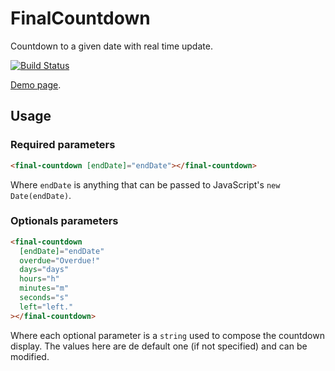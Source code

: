 # FinalCountdown

Countdown to a given date with real time update.

[![Build Status](https://travis-ci.org/Mathou54/finalCountdown.svg?branch=master)](https://travis-ci.org/Mathou54/finalCountdown)

[Demo page](https://mathou54.github.io/finalCountdown/).

## Usage

### Required parameters

```html
<final-countdown [endDate]="endDate"></final-countdown>
```
Where `endDate` is anything that can be passed to JavaScript's `new Date(endDate)`.

### Optionals parameters

```html
<final-countdown 
  [endDate]="endDate"
  overdue="Overdue!"
  days="days"
  hours="h"
  minutes="m"
  seconds="s"
  left="left."
></final-countdown>
```
Where each optional parameter is a `string` used to compose the countdown display.
The values here are de default one (if not specified) and can be modified.
